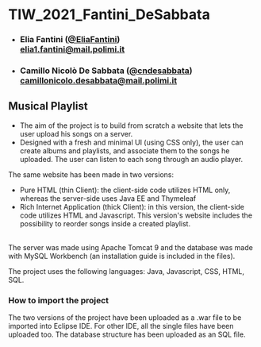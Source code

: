 # TIW_2021_Fantini_DeSabbata


- ###  Elia Fantini ([@EliaFantini](https://github.com/EliaFantini)) <br> elia1.fantini@mail.polimi.it
- ###  Camillo Nicolò De Sabbata   ([@cndesabbata](https://github.com/cndesabbata)) <br> camillonicolo.desabbata@mail.polimi.it

## Musical Playlist
- The aim of the project is to build from scratch a website that lets the user upload his songs on a server. 
- Designed with a fresh and minimal UI (using CSS only), the user can create albums and playlists, and associate them to the songs he uploaded. The user can listen to each song through an audio player.

The same website has been made in two versions:
- Pure HTML (thin Client): the client-side code utilizes HTML only, whereas the server-side uses Java EE and Thymeleaf
- Rich Internet Application (thick Client): in this version, the client-side code utilizes HTML and Javascript. This version's website includes the possibility to reorder songs inside a created playlist. 
<br />
The server was made using Apache Tomcat 9 and the database was made with MySQL Workbench (an installation guide is included in the files).

The project uses the following languages: Java, Javascript, CSS, HTML, SQL.

### How to import the project
The two versions of the project have been uploaded as a .war file to be imported into Eclipse IDE. For other IDE, all the single files have been uploaded too.
The database structure has been uploaded as an SQL file.
